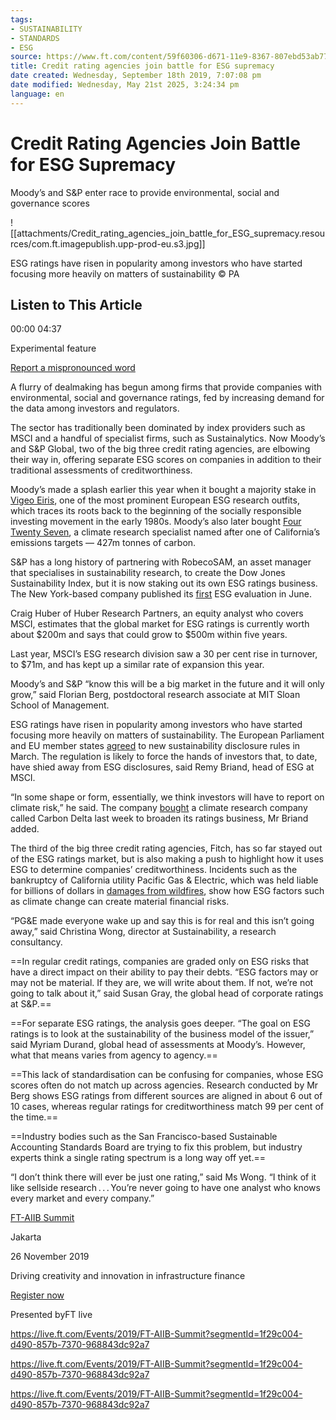 ```yaml
---
tags:
- SUSTAINABILITY
- STANDARDS
- ESG
source: https://www.ft.com/content/59f60306-d671-11e9-8367-807ebd53ab77
title: Credit rating agencies join battle for ESG supremacy
date created: Wednesday, September 18th 2019, 7:07:08 pm
date modified: Wednesday, May 21st 2025, 3:24:34 pm
language: en
---
```


# Credit Rating Agencies Join Battle for ESG Supremacy

Moody’s and S&P enter race to provide environmental, social and governance scores

![[attachments/Credit_rating_agencies_join_battle_for_ESG_supremacy.resources/com.ft.imagepublish.upp-prod-eu.s3.jpg]]

ESG ratings have risen in popularity among investors who have started focusing more heavily on matters of sustainability © PA

## Listen to This Article

00:00 04:37

Experimental feature

[Report a mispronounced word](https://www.ft.com/content/59f60306-d671-11e9-8367-807ebd53ab77?emailId=5d81f3f3f3964000046ddc57#)

A flurry of dealmaking has begun among firms that provide companies with environmental, social and governance ratings, fed by increasing demand for the data among investors and regulators.

The sector has traditionally been dominated by index providers such as MSCI and a handful of specialist firms, such as Sustainalytics. Now Moody’s and S&P Global, two of the big three credit rating agencies, are elbowing their way in, offering separate ESG scores on companies in addition to their traditional assessments of creditworthiness.

Moody’s made a splash earlier this year when it bought a majority stake in [Vigeo Eiris](https://www.ft.com/content/2cd37df8-a973-3f94-b498-09ee1a6ba53b), one of the most prominent European ESG research outfits, which traces its roots back to the beginning of the socially responsible investing movement in the early 1980s. Moody’s also later bought [Four Twenty Seven](http://427mt.com/2019/07/24/four-twenty-seven-receives-majority-investment-from-moodys-corporation/), a climate research specialist named after one of California’s emissions targets — 427m tonnes of carbon.

S&P has a long history of partnering with RobecoSAM, an asset manager that specialises in sustainability research, to create the Dow Jones Sustainability Index, but it is now staking out its own ESG ratings business. The New York-based company published its [first](https://www.prnewswire.com/news-releases/sp-global-ratings-publishes-its-first-esg-evaluation-300869435.html) ESG evaluation in June.

Craig Huber of Huber Research Partners, an equity analyst who covers MSCI, estimates that the global market for ESG ratings is currently worth about $200m and says that could grow to $500m within five years.

Last year, MSCI’s ESG research division saw a 30 per cent rise in turnover, to $71m, and has kept up a similar rate of expansion this year.

Moody’s and S&P “know this will be a big market in the future and it will only grow,” said Florian Berg, postdoctoral research associate at MIT Sloan School of Management.

ESG ratings have risen in popularity among investors who have started focusing more heavily on matters of sustainability. The European Parliament and EU member states [agreed](https://europa.eu/rapid/press-release_IP-19-1571_en.htm) to new sustainability disclosure rules in March. The regulation is likely to force the hands of investors that, to date, have shied away from ESG disclosures, said Remy Briand, head of ESG at MSCI.

“In some shape or form, essentially, we think investors will have to report on climate risk,” he said. The company [bought](https://markets.ft.com/data/announce/detail?dockey=600-201909090300BIZWIRE_USPRX____BW5263-1) a climate research company called Carbon Delta last week to broaden its ratings business, Mr Briand added.

The third of the big three credit rating agencies, Fitch, has so far stayed out of the ESG ratings market, but is also making a push to highlight how it uses ESG to determine companies’ creditworthiness. Incidents such as the bankruptcy of California utility Pacific Gas & Electric, which was held liable for billions of dollars in [damages from wildfires](https://www.ft.com/content/1a407ece-239f-11e9-8ce6-5db4543da632), show how ESG factors such as climate change can create material financial risks.

“PG&E made everyone wake up and say this is for real and this isn’t going away,” said Christina Wong, director at Sustainability, a research consultancy.

==In regular credit ratings, companies are graded only on ESG risks that have a direct impact on their ability to pay their debts. “ESG factors may or may not be material. If they are, we will write about them. If not, we’re not going to talk about it,” said Susan Gray, the global head of corporate ratings at S&P.==

==For separate ESG ratings, the analysis goes deeper. “The goal on ESG ratings is to look at the sustainability of the business model of the issuer,” said Myriam Durand, global head of assessments at Moody’s. However, what that means varies from agency to agency.==

==This lack of standardisation can be confusing for companies, whose ESG scores often do not match up across agencies. Research conducted by Mr Berg shows ESG ratings from different sources are aligned in about 6 out of 10 cases, whereas regular ratings for creditworthiness match 99 per cent of the time.==

==Industry bodies such as the San Francisco-based Sustainable Accounting Standards Board are trying to fix this problem, but industry experts think a single rating spectrum is a long way off yet.==

“I don’t think there will ever be just one rating,” said Ms Wong. “I think of it like sellside research . . . You’re never going to have one analyst who knows every market and every company.”

[FT-AIIB Summit](https://live.ft.com/Events/2019/FT-AIIB-Summit?segmentId=1f29c004-d490-857b-7370-968843dc92a7)

Jakarta

26 November 2019

Driving creativity and innovation in infrastructure finance

[Register now](https://live.ft.com/Events/2019/FT-AIIB-Summit?segmentId=1f29c004-d490-857b-7370-968843dc92a7)

Presented byFT live

<https://live.ft.com/Events/2019/FT-AIIB-Summit?segmentId=1f29c004-d490-857b-7370-968843dc92a7>

<https://live.ft.com/Events/2019/FT-AIIB-Summit?segmentId=1f29c004-d490-857b-7370-968843dc92a7>

<https://live.ft.com/Events/2019/FT-AIIB-Summit?segmentId=1f29c004-d490-857b-7370-968843dc92a7>
